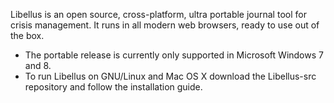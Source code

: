 Libellus is an open source, cross-platform, ultra portable journal tool for crisis management. It runs in all modern web browsers, ready to use out of the box.

* The portable release is currently only supported in Microsoft Windows 7 and 8.
* To run Libellus on GNU/Linux and Mac OS X download the Libellus-src repository and follow the installation guide.
